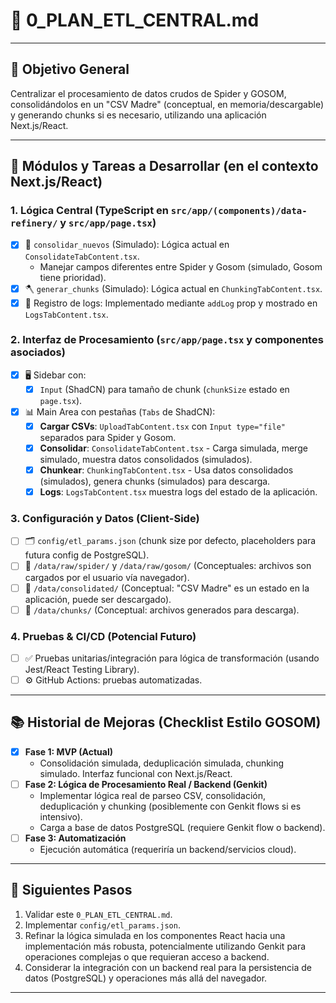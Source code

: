 # 📝 0_PLAN_ETL_CENTRAL.md

---

## 🎯 Objetivo General  
Centralizar el procesamiento de datos crudos de Spider y GOSOM, consolidándolos en un "CSV Madre" (conceptual, en memoria/descargable) y generando chunks si es necesario, utilizando una aplicación Next.js/React.

---

## 🧰 Módulos y Tareas a Desarrollar (en el contexto Next.js/React)

### 1. **Lógica Central (TypeScript en `src/app/(components)/data-refinery/` y `src/app/page.tsx`)**
- [x] 🔗 `consolidar_nuevos` (Simulado): Lógica actual en `ConsolidateTabContent.tsx`.
  - Manejar campos diferentes entre Spider y Gosom (simulado, Gosom tiene prioridad).
- [x] 🪓 `generar_chunks` (Simulado): Lógica actual en `ChunkingTabContent.tsx`.
- [x] 📜 Registro de logs: Implementado mediante `addLog` prop y mostrado en `LogsTabContent.tsx`.

### 2. **Interfaz de Procesamiento (`src/app/page.tsx` y componentes asociados)**
- [x] 🖥️ Sidebar con:  
  - [x] `Input` (ShadCN) para tamaño de chunk (`chunkSize` estado en `page.tsx`).
- [x] 📊 Main Area con pestañas (`Tabs` de ShadCN):  
  - [x] **Cargar CSVs**: `UploadTabContent.tsx` con `Input type="file"` separados para Spider y Gosom.
  - [x] **Consolidar**: `ConsolidateTabContent.tsx` - Carga simulada, merge simulado, muestra datos consolidados (simulados).
  - [x] **Chunkear**: `ChunkingTabContent.tsx` - Usa datos consolidados (simulados), genera chunks (simulados) para descarga.
  - [x] **Logs**: `LogsTabContent.tsx` muestra logs del estado de la aplicación.

### 3. **Configuración y Datos (Client-Side)**
- [ ] 🗂️ `config/etl_params.json` (chunk size por defecto, placeholders para futura config de PostgreSQL).
- [ ] 📂 `/data/raw/spider/` y `/data/raw/gosom/` (Conceptuales: archivos son cargados por el usuario vía navegador).
- [ ] 📂 `/data/consolidated/` (Conceptual: "CSV Madre" es un estado en la aplicación, puede ser descargado).
- [ ] 📂 `/data/chunks/` (Conceptual: archivos generados para descarga).

### 4. **Pruebas & CI/CD (Potencial Futuro)**
- [ ] ✅ Pruebas unitarias/integración para lógica de transformación (usando Jest/React Testing Library).
- [ ] ⚙️ GitHub Actions: pruebas automatizadas.

---

## 📚 Historial de Mejoras (Checklist Estilo GOSOM)  
- [x] **Fase 1: MVP (Actual)**  
  - Consolidación simulada, deduplicación simulada, chunking simulado. Interfaz funcional con Next.js/React.
- [ ] **Fase 2: Lógica de Procesamiento Real / Backend (Genkit)**  
  - Implementar lógica real de parseo CSV, consolidación, deduplicación y chunking (posiblemente con Genkit flows si es intensivo).
  - Carga a base de datos PostgreSQL (requiere Genkit flow o backend).
- [ ] **Fase 3: Automatización**  
  - Ejecución automática (requeriría un backend/servicios cloud).

---

## 🔮 Siguientes Pasos  
1. Validar este `0_PLAN_ETL_CENTRAL.md`.  
2. Implementar `config/etl_params.json`.
3. Refinar la lógica simulada en los componentes React hacia una implementación más robusta, potencialmente utilizando Genkit para operaciones complejas o que requieran acceso a backend.
4. Considerar la integración con un backend real para la persistencia de datos (PostgreSQL) y operaciones más allá del navegador.

---
